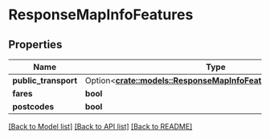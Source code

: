 # ResponseMapInfoFeatures

## Properties

Name | Type | Description | Notes
------------ | ------------- | ------------- | -------------
**public_transport** | Option<[**crate::models::ResponseMapInfoFeaturesPublicTransport**](ResponseMapInfoFeaturesPublicTransport.md)> |  | [optional]
**fares** | **bool** |  | 
**postcodes** | **bool** |  | 

[[Back to Model list]](../README.md#documentation-for-models) [[Back to API list]](../README.md#documentation-for-api-endpoints) [[Back to README]](../README.md)


